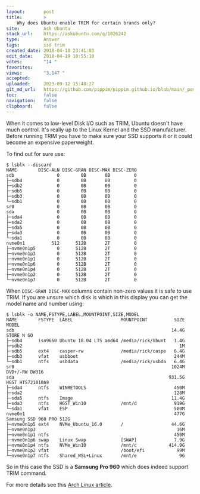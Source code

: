 ```yaml
---
layout:       post
title:        >
    Why does Ubuntu enable TRIM for certain brands only?
site:         Ask Ubuntu
stack_url:    https://askubuntu.com/q/1026242
type:         Answer
tags:         ssd trim
created_date: 2018-04-18 23:41:03
edit_date:    2018-04-19 10:55:10
votes:        "14 "
favorites:    
views:        "3,147 "
accepted:     
uploaded:     2023-09-12 15:48:27
git_md_url:   https://github.com/pippim/pippim.github.io/blob/main/_posts/2018/2018-04-18-Why-does-Ubuntu-enable-TRIM-for-certain-brands-only_.md
toc:          false
navigation:   false
clipboard:    false
---
```


When it comes to low-level Disk I/O such as TRIM, Ubuntu doesn't have much control. It's really up to the Linux Kernel and the SSD manufacturer. Before running TRIM you have to make sure your SSD supports it or it could become an expensive paperweight.

To find out for sure use:

``` 
$ lsblk --discard
NAME        DISC-ALN DISC-GRAN DISC-MAX DISC-ZERO
sdb                0        0B       0B         0
├─sdb4             0        0B       0B         0
├─sdb2             0        0B       0B         0
├─sdb5             0        0B       0B         0
├─sdb3             0        0B       0B         0
└─sdb1             0        0B       0B         0
sr0                0        0B       0B         0
sda                0        0B       0B         0
├─sda4             0        0B       0B         0
├─sda2             0        0B       0B         0
├─sda5             0        0B       0B         0
├─sda3             0        0B       0B         0
└─sda1             0        0B       0B         0
nvme0n1          512      512B       2T         0
├─nvme0n1p5        0      512B       2T         0
├─nvme0n1p3        0      512B       2T         0
├─nvme0n1p1        0      512B       2T         0
├─nvme0n1p6        0      512B       2T         0
├─nvme0n1p4        0      512B       2T         0
├─nvme0n1p2        0      512B       2T         0
└─nvme0n1p7        0      512B       2T         0
```

When `DISC-GRAN DISC-MAX` columns contain non-zero values it is safe to use TRIM. If you are unsure which disk is which in this display you can get the model name and number using:

``` 
$ lsblk -o NAME,FSTYPE,LABEL,MOUNTPOINT,SIZE,MODEL
NAME        FSTYPE  LABEL                  MOUNTPOINT          SIZE MODEL
sdb                                                           14.4G STORE N GO      
├─sdb4      iso9660 Ubuntu 18.04 LTS amd64 /media/rick/Ubunt   1.4G 
├─sdb2                                                           1M 
├─sdb5      ext4    casper-rw              /media/rick/caspe   6.4G 
├─sdb3      vfat    usbboot                                    244M 
└─sdb1      ntfs    usbdata                /media/rick/usbda   6.4G 
sr0                                                           1024M DVD+/-RW DW316  
sda                                                          931.5G HGST HTS721010A9
├─sda4      ntfs    WINRETOOLS                                 450M 
├─sda2                                                         128M 
├─sda5      ntfs    Image                                     11.4G 
├─sda3      ntfs    HGST_Win10             /mnt/d              919G 
└─sda1      vfat    ESP                                        500M 
nvme0n1                                                        477G Samsung SSD 960 PRO 512G
├─nvme0n1p5 ext4    NVMe_Ubuntu_16.0       /                  44.6G 
├─nvme0n1p3                                                     16M 
├─nvme0n1p1 ntfs                                               450M 
├─nvme0n1p6 swap    Linux Swap             [SWAP]              7.9G 
├─nvme0n1p4 ntfs    NVMe_Win10             /mnt/c            414.9G 
├─nvme0n1p2 vfat                           /boot/efi            99M 
└─nvme0n1p7 ntfs    Shared_WSL+Linux       /mnt/e                9G 
```

So in this case the SSD is a **Samsung Pro 960** which does indeed support TRIM command.

For more details see this [Arch Linux article][1].


  [1]: https://wiki.archlinux.org/index.php/Solid_State_Drive
